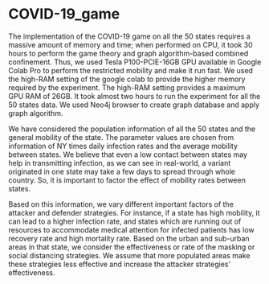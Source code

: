 # COVID-19_game
The implementation of the COVID-19 game on all the 50 states requires a massive amount of memory and time; when performed on CPU, it took 30 hours to perform the game theory and graph algorithm-based combined confinement. Thus, we used Tesla P100-PCIE-16GB GPU available in Google Colab Pro to perform the restricted mobility and make it run fast. We used the high-RAM setting of the google colab to provide the higher memory required by the experiment. The high-RAM setting provides a maximum GPU RAM of 26GB. It took almost two hours to run the experiment for all the 50 states data. We used Neo4j browser to create graph database and apply graph algorithm.

We have considered the population information of all the 50 states and the general mobility of the state. The parameter values are chosen from information of NY times daily infection rates and the average mobility between states. We believe that even a low contact between states may help in transmitting infection, as we can see in real-world, a variant originated in one state may take a few days to spread through whole country. So, it is important to factor the effect of mobility rates between states. 

Based on this information, we vary different important factors of the attacker and defender strategies. For instance, if a state has high mobility, it can lead to a higher infection rate, and states which are running out of resources to accommodate medical attention for infected patients has low recovery rate and high mortality rate. Based on the urban and sub-urban areas in that state, we consider the effectiveness or rate of the masking or social distancing strategies. We assume that more populated areas make these strategies less effective and increase the attacker strategies' effectiveness.
